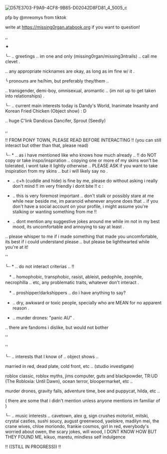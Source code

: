 ![D57E3703-F9A9-4CF8-9B65-D02042D8FD81_4_5005_c](https://github.com/user-attachments/assets/0e610f6c-923f-4b34-a9c7-54c6972bc67b)

pfp by @mreomys from tiktok

write at https://missing0rgan.atabook.org if you want to question!

,,

✦

╰┈ .. greetings .. im one and only (missing0rgan/missing3ntrails) .. call me clevet .

.. any appropriate nicknames are okay, as long as im fine w/ it .

╰ pronouns are he/him, but preferably they/them ..

.. transgender, demi-boy, omnisexual, aromantic .. (im not up to get taken into relationships) .

╰┈ .. current main interests today is Dandy's World, Inanimate Insanity and Korean Fried Chicken (Object show) : D

.. huge C'link Dandicus Dancifer, Sprout (Seedly)

,,


!! FROM PONY TOWN, PLEASE READ BEFORE INTERACTING !! (you can still interact but other than that, please read)

╰┈ * .. as i have mentioned like who knows how much already .. !! do NOT copy or take inspo/inspiration .. copying one or more of my skins won't be tolerated, i wont take it lightly otherwise .. PLEASE ASK if you want to take inspiration from my skins .. but i will likely say no .

* .. c+h (cuddle and hide) is fine by me, please do without asking i really don't mind !! im very friendly i dont bite !! c :

* .. this is very foremost important .. don't stalk or possibly stare at me while near beside me, im paranoid whenever anyone does that .. if you don't have a social account on your profile, i might assume you're stalking or wanting something from me !!

* .. dont mention any suggestive jokes around me while im not in my best mood, its uncomfortable and annoying to say at least .

.. please whisper to me if i made something that made you uncomfortable, its best if i could understand please .. but please be lighthearted while you're at it!


''

╰┈ * .. do not interact criterias .. !!

ㅤ* .. homophobic, transphobic, rasist, ableist, pedophile, zoophile, necrophilla .. etc, any problematic traits, whatever don't interact .

ㅤ* .. proshipper/darkshippers .. do i have anything to say?

* .. dry, awkward or toxic people, specially who are MEAN for no apparent reason .


* .. murder drones: "panic AU" .

.. there are fandoms i dislike, but would not bother

''

''

╰┈ .. interests that I know of .. object shows ..

married in red, dead plate, cold front, etc .. (studio investigate)

roblox classic, roblox myths, jims computer, guts and blackpowder, TR:UD (The Robloxia: Until Dawn), ocean terror, bloopermarket, etc ..

murder drones, gravity falls, adventure time, bee and puppycat, hilda, etc ..

( there are some that i didn't mention unless anyone mentions im familiar of )

╰┈ .. music interests .. cavetown, alex g, sign crushes motorist, mitski, crystal castles, sushi soucy, august greenwood, yaelokre, madilyn mei, the crane wives, chloe moriondo, frankie cosmos, girl in red, everybody's worried about owen, the scary jokes, will wood, I DONT KNOW HOW BUT THEY FOUND ME, kikuo, maretu, mindless self indulgence

!! ((STILL IN PROGRESS)) !!

